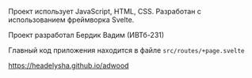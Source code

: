 Проект использует JavaScript, HTML, CSS.
Разработан с использованием фреймворка Svelte.

Проект разработал Бердик Вадим (ИВТб-231)

Главный код приложения находится в файле `src/routes/+page.svelte`

https://headelysha.github.io/adwood
